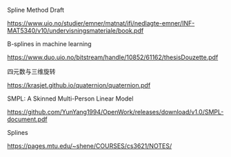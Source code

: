 Spline Method Draft

https://www.uio.no/studier/emner/matnat/ifi/nedlagte-emner/INF-MAT5340/v10/undervisningsmateriale/book.pdf



B-splines in machine learning

https://www.duo.uio.no/bitstream/handle/10852/61162/thesisDouzette.pdf



四元数与三维旋转

https://krasjet.github.io/quaternion/quaternion.pdf



SMPL: A Skinned Multi-Person Linear Model

https://github.com/YunYang1994/OpenWork/releases/download/v1.0/SMPL-document.pdf



Splines

https://pages.mtu.edu/~shene/COURSES/cs3621/NOTES/
